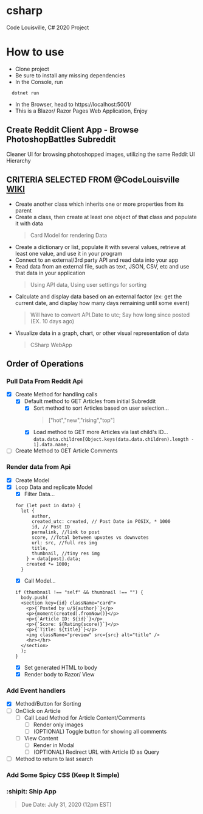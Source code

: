 # csharp

Code Louisville, C# 2020 Project

# How to use
 - Clone project
 - Be sure to install any missing dependencies
 - In the Console, run
 ```
   dotnet run
 ```
 - In the Browser, head to https://localhost:5001/
 - This is a Blazor/ Razor Pages Web Application, Enjoy
 
## Create Reddit Client App - Browse PhotoshopBattles Subreddit

Cleaner UI for browsing photoshopped images, utilizing the same Reddit UI Hierarchy

## CRITERIA SELECTED FROM @CodeLouisville [WIKI](https://github.com/CodeLouisville/Student-Resources/wiki/Project-Requirements)

-  Create another class which inherits one or more properties from its parent
-  Create a class, then create at least one object of that class and populate it with data
   > Card Model for rendering Data
-  Create a dictionary or list, populate it with several values, retrieve at least one value, and use it in your program
-  Connect to an external/3rd party API and read data into your app
-  Read data from an external file, such as text, JSON, CSV, etc and use that data in your application
   > Using API data, Using user settings for sorting
-  Calculate and display data based on an external factor (ex: get the current date, and display how many days remaining until some event)
   > Will have to convert API.Date to utc; Say how long since posted (EX. 10 days ago)
-  Visualize data in a graph, chart, or other visual representation of data
   > CSharp WebApp

## Order of Operations

### Pull Data From Reddit Api

-  [x] Create Method for handling calls
   -  [x] Default method to GET Articles from initial Subreddit
      -  [x] Sort method to sort Articles based on user selection...
         > ["hot","new","rising","top"]
      -  [x] Load method to GET more Articles via last child's ID...
             `data.data.children[Object.keys(data.data.children).length - 1].data.name;`
-  [ ] Create Method to GET Article Comments

### Render data from Api

-  [x] Create Model
-  [x] Loop Data and replicate Model
   -  [x] Filter Data...
   ```
   for (let post in data) {
     let {
         author,
         created_utc: created, // Post Date in POSIX, * 1000
         id, // Post ID
         permalink, //link to post
         score, //Total between upvotes vs downvotes
         url: src, //full res img
         title,
         thumbnail, //tiny res img
       } = data[post].data;
       created *= 1000;
     }
   ```
   -  [x] Call Model...
   ```
   if (thumbnail !== "self" && thumbnail !== "") {
     body.push(
     <section key={id} className="card">
       <p>{`Posted by u/${author}`}</p>
       <p>{moment(created).fromNow()}</p>
       <p>{`Article ID: ${id}`}</p>
       <p>{`Score: ${Rating(score)}`}</p>
       <p>{`Title: ${title}`}</p>
       <img className="preview" src={src} alt="title" />
       <hr></hr>
     </section>
     );
   }
   ```
   -  [x] Set generated HTML to body
   -  [x] Render body to Razor/ View

### Add Event handlers

-  [x] Method/Button for Sorting
-  [ ] OnClick on Article
   -  [ ] Call Load Method for Article Content/Comments
      -  [ ] Render only images
      -  [ ] \(OPTIONAL) Toggle button for showing all comments
   -  [ ] View Content
      -  [ ] Render in Modal
      -  [ ] \(OPTIONAL) Redirect URL with Article ID as Query
-  [ ] Method to return to last search

### Add Some Spicy CSS \(Keep It Simple)

### :shipit: Ship App

> Due Date: July 31, 2020 (12pm EST)
